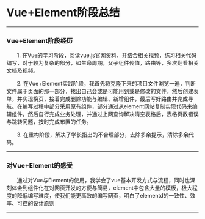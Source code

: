 ﻿# Vue+Element阶段总结


---

### Vue+Element阶段经历

&nbsp;&nbsp;&nbsp;&nbsp;&nbsp;&nbsp;&nbsp;1. 在Vue的学习阶段，阅读vue.js官网资料，并结合相关视频，练习相关代码编写，对于较为复杂的部分，如生命周期，父子组件传值，路由等，多次翻看相关文档及视频。

&nbsp;&nbsp;&nbsp;&nbsp;&nbsp;&nbsp;&nbsp;2. 在Vue+Element实践阶段，我首先将克隆下来的项目文件浏览一遍，判断文件属于页面的那一部分，找出自己会或是可能用到或是修改的文件，然后创建表单，并实现换页，接着完成删除功能与编辑、新增组件，最后写好路由并完成导航。在编写过程中部分采用原有组件，部分通过从element网站复制实现代码来编辑组件，然后自行完成业务处理，并通过上网查询解决清空表格后，表格页数错误与跳转问题，按时完成布置的任务。

&nbsp;&nbsp;&nbsp;&nbsp;&nbsp;&nbsp;&nbsp;3. 在重构阶段，解决了学长指出的不合理部分，去除多余提示，清除多余代码。

---

### 对Vue+Element的感受

&nbsp;&nbsp;&nbsp;&nbsp;&nbsp;&nbsp;&nbsp;通过对Vue与Element的使用，我学会了vue基本开发方式与流程，同时也深刻体会到组件化在对网页开发的方便与简易，element中包含大量的模板，极大程度的降低编写难度，使我们能更高效的编写网页，明白了elementd的一致性、效率、可控的设计原则


---





